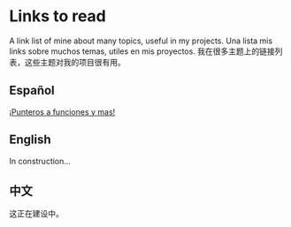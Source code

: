 # Links to read
A link list of mine about many topics, useful in my projects.
Una lista mis links sobre muchos temas, utiles en mis proyectos.
我在很多主题上的链接列表，这些主题对我的项目很有用。

## Español
[¡Punteros a funciones y mas!](https://trucosinformaticos.wordpress.com/2014/03/05/punteros-a-funciones/)

## English
In construction...

## 中文
这正在建设中。
